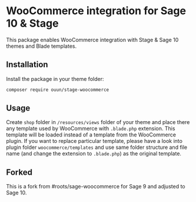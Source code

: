 # WooCommerce integration for Sage 10 & Stage

This package enables WooCommerce integration with Stage & Sage 10 themes and Blade templates.

## Installation

Install the package in your theme folder:

```bash
composer require ouun/stage-woocommerce
```

## Usage

Create `shop` folder in `/resources/views` folder of your theme and place there any template used by WooCommerce with `.blade.php` extension. This template will be loaded instead of a template from the WooCommerce plugin. If you want to replace particular template, please have a look into plugin folder `woocommerce/templates` and use same folder structure and file name (and change the extension to `.blade.php`) as the original template.

## Forked

This is a fork from #roots/sage-woocommerce for Sage 9 and adjusted to Sage 10.
